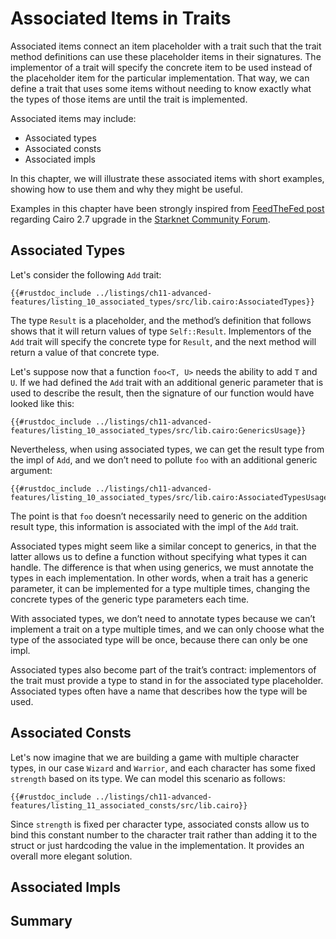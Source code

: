 # Associated Items in Traits

Associated items connect an item placeholder with a trait such that the trait method definitions can use these placeholder items in their signatures. The implementor of a trait will specify the concrete item to be used instead of the placeholder item for the particular implementation. That way, we can define a trait that uses some items without needing to know exactly what the types of those items are until the trait is implemented.

Associated items may include:
- Associated types
- Associated consts
- Associated impls

In this chapter, we will illustrate these associated items with short examples, showing how to use them and why they might be useful.

Examples in this chapter have been strongly inspired from [FeedTheFed post] regarding Cairo 2.7 upgrade in the [Starknet Community Forum].

[FeedTheFed post]: https://community.starknet.io/t/cairo-v2-7-0-is-coming/114362
[Starknet Community Forum]: https://community.starknet.io/

## Associated Types

Let's consider the following `Add` trait: 

```rust, noplayground
{{#rustdoc_include ../listings/ch11-advanced-features/listing_10_associated_types/src/lib.cairo:AssociatedTypes}}
```

The type `Result` is a placeholder, and the method’s definition that follows shows that it will return values of type `Self::Result`. Implementors of the `Add` trait will specify the concrete type for `Result`, and the next method will return a value of that concrete type.

Let's suppose now that a function `foo<T, U>` needs the ability to add `T` and `U`. If we had defined the `Add` trait with an additional generic parameter that is used to describe the result, then the signature of our function would have looked like this:

```rust, noplayground
{{#rustdoc_include ../listings/ch11-advanced-features/listing_10_associated_types/src/lib.cairo:GenericsUsage}}
```

Nevertheless, when using associated types, we can get the result type from the impl of `Add`, and we don’t need to pollute `foo` with an additional generic argument:

```rust, noplayground
{{#rustdoc_include ../listings/ch11-advanced-features/listing_10_associated_types/src/lib.cairo:AssociatedTypesUsage}}
```

The point is that `foo` doesn’t necessarily need to generic on the addition result type, this information is associated with the impl of the `Add` trait.

Associated types might seem like a similar concept to generics, in that the latter allows us to define a function without specifying what types it can handle. The difference is that when using generics, we must annotate the types in each implementation. In other words, when a trait has a generic parameter, it can be implemented for a type multiple times, changing the concrete types of the generic type parameters each time.

With associated types, we don’t need to annotate types because we can’t implement a trait on a type multiple times, and we can only choose what the type of the associated type will be once, because there can only be one impl.

Associated types also become part of the trait’s contract: implementors of the trait must provide a type to stand in for the associated type placeholder. Associated types often have a name that describes how the type will be used.

## Associated Consts

Let's now imagine that we are building a game with multiple character types, in our case `Wizard` and `Warrior`, and each character has some fixed `strength` based on its type. We can model this scenario as follows:

```rust, noplayground
{{#rustdoc_include ../listings/ch11-advanced-features/listing_11_associated_consts/src/lib.cairo}}
```

Since `strength` is fixed per character type, associated consts allow us to bind this constant number to the character trait rather than adding it to the struct or just hardcoding the value in the implementation. It provides an overall more elegant solution.

## Associated Impls

## Summary

